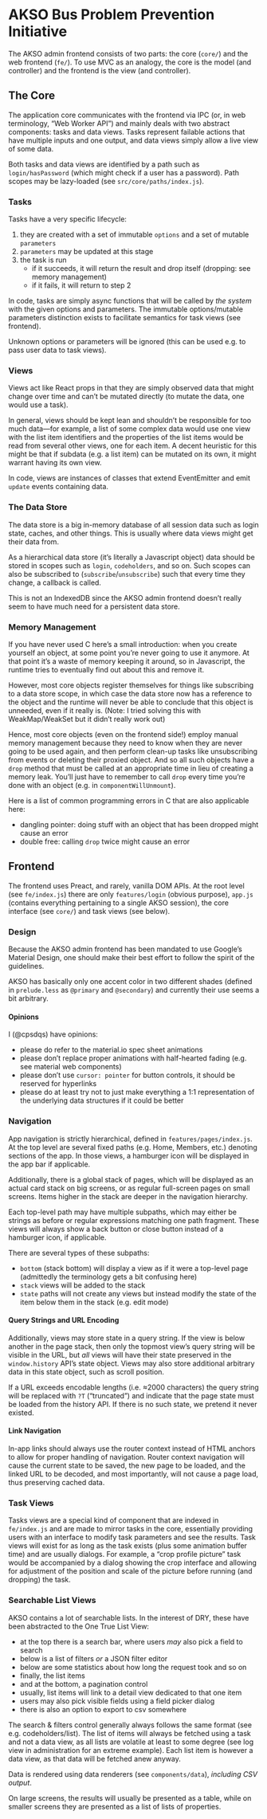 # AKSO Bus Problem Prevention Initiative
The AKSO admin frontend consists of two parts: the core (`core/`) and the web frontend (`fe/`). To use MVC as an analogy, the core is the model (and controller) and the frontend is the view (and controller).

## The Core
The application core communicates with the frontend via IPC (or, in web terminology, “Web Worker API”) and mainly deals with two abstract components: tasks and data views. Tasks represent failable actions that have multiple inputs and one output, and data views simply allow a live view of some data.

Both tasks and data views are identified by a path such as `login/hasPassword` (which might check if a user has a password). Path scopes may be lazy-loaded (see `src/core/paths/index.js`).

### Tasks
Tasks have a very specific lifecycle:

1. they are created with a set of immutable `options` and a set of mutable `parameters`
2. `parameters` may be updated at this stage
3. the task is run
    - if it succeeds, it will return the result and drop itself (dropping: see memory management)
    - if it fails, it will return to step 2

In code, tasks are simply async functions that will be called by *the system* with the given options and parameters. The immutable options/mutable parameters distinction exists to facilitate semantics for task views (see frontend).

Unknown options or parameters will be ignored (this can be used e.g. to pass user data to task views).

### Views
Views act like React props in that they are simply observed data that might change over time and can’t be mutated directly (to mutate the data, one would use a task).

In general, views should be kept lean and shouldn’t be responsible for too much data—for example, a list of some complex data would use one view with the list item identifiers and the properties of the list items would be read from several other views, one for each item. A decent heuristic for this might be that if subdata (e.g. a list item) can be mutated on its own, it might warrant having its own view.

In code, views are instances of classes that extend EventEmitter and emit `update` events containing data.

### The Data Store
The data store is a big in-memory database of all session data such as login state, caches, and other things. This is usually where data views might get their data from.

As a hierarchical data store (it’s literally a Javascript object) data should be stored in scopes such as `login`, `codeholders`, and so on. Such scopes can also be subscribed to (`subscribe`/`unsubscribe`) such that every time they change, a callback is called.

This is not an IndexedDB since the AKSO admin frontend doesn’t really seem to have much need for a persistent data store.

### Memory Management
If you have never used C here’s a small introduction: when you create yourself an object, at some point you’re never going to use it anymore. At that point it’s a waste of memory keeping it around, so in Javascript, the runtime tries to eventually find out about this and remove it.

However, most core objects register themselves for things like subscribing to a data store scope, in which case the data store now has a reference to the object and the runtime will never be able to conclude that this object is unneeded, even if it really is. (Note: I tried solving this with WeakMap/WeakSet but it didn’t really work out)

Hence, most core objects (even on the frontend side!) employ manual memory management because they need to know when they are never going to be used again, and then perform clean-up tasks like unsubscribing from events or deleting their proxied object. And so all such objects have a `drop` method that must be called at an appropriate time in lieu of creating a memory leak. You’ll just have to remember to call `drop` every time you’re done with an object (e.g. in `componentWillUnmount`).

Here is a list of common programming errors in C that are also applicable here:

- dangling pointer: doing stuff with an object that has been dropped might cause an error
- double free: calling `drop` twice might cause an error

## Frontend
The frontend uses Preact, and rarely, vanilla DOM APIs. At the root level (see `fe/index.js`) there are only `features/login` (obvious purpose), `app.js` (contains everything pertaining to a single AKSO session), the core interface (see `core/`) and task views (see below).

### Design
Because the AKSO admin frontend has been mandated to use Google’s Material Design, one should make their best effort to follow the spirit of the guidelines.

AKSO has basically only one accent color in two different shades (defined in `prelude.less` as `@primary` and `@secondary`) and currently their use seems a bit arbitrary.

#### Opinions
I (@cpsdqs) have opinions:

- please do refer to the material.io spec sheet animations
- please don’t replace proper animations with half-hearted fading (e.g. see material web components)
- please don’t use `cursor: pointer` for button controls, it should be reserved for hyperlinks
- please do at least try not to just make everything a 1:1 representation of the underlying data structures if it could be better

### Navigation
App navigation is strictly hierarchical, defined in `features/pages/index.js`. At the top level are several fixed paths (e.g. Home, Members, etc.) denoting sections of the app. In those views, a hamburger icon will be displayed in the app bar if applicable.

Additionally, there is a global stack of pages, which will be displayed as an actual card stack on big screens, or as regular full-screen pages on small screens. Items higher in the stack are deeper in the navigation hierarchy.

Each top-level path may have multiple subpaths, which may either be strings as before or regular expressions matching one path fragment. These views will always show a back button or close button instead of a hamburger icon, if applicable.

There are several types of these subpaths:

- `bottom` (stack bottom) will display a view as if it were a top-level page (admittedly the terminology gets a bit confusing here)
- `stack` views will be added to the stack
- `state` paths will not create any views but instead modify the state of the item below them in the stack (e.g. edit mode)

#### Query Strings and URL Encoding
Additionally, views may store state in a query string. If the view is below another in the page stack, then only the topmost view’s query string will be visible in the URL, but *all* views will have their state preserved in the `window.history` API’s state object. Views may also store additional arbitrary data in this state object, such as scroll position.

If a URL exceeds encodable lengths (i.e. ≈2000 characters) the query string will be replaced with `?T` (“truncated”) and indicate that the page state must be loaded from the history API. If there is no such state, we pretend it never existed.

#### Link Navigation
In-app links should always use the router context instead of HTML anchors to allow for proper handling of navigation. Router context navigation will cause the current state to be saved, the new page to be loaded, and the linked URL to be decoded, and most importantly, will not cause a page load, thus preserving cached data.

### Task Views
Tasks views are a special kind of component that are indexed in `fe/index.js` and are made to mirror tasks in the core, essentially providing users with an interface to modify task parameters and see the results. Task views will exist for as long as the task exists (plus some animation buffer time) and are usually dialogs. For example, a “crop profile picture” task would be accompanied by a dialog showing the crop interface and allowing for adjustment of the position and scale of the picture before running (and dropping) the task.

### Searchable List Views
AKSO contains a lot of searchable lists. In the interest of DRY, these have been abstracted to the One True List View:

- at the top there is a search bar, where users *may* also pick a field to search
- below is a list of filters *or* a JSON filter editor
- below are some statistics about how long the request took and so on
- finally, the list items
- and at the bottom, a pagination control
- usually, list items will link to a detail view dedicated to that one item
- users may also pick visible fields using a field picker dialog
- there is also an option to export to csv somewhere

The search & filters control generally always follows the same format (see e.g. codeholders/list). The list of items will always be fetched using a task and not a data view, as all lists are volatile at least to some degree (see log view in administration for an extreme example). Each list item is however a data view, as that data will be fetched anew anyway.

Data is rendered using data renderers (see `components/data`), *including CSV output*.

On large screens, the results will usually be presented as a table, while on smaller screens they are presented as a list of lists of properties.
